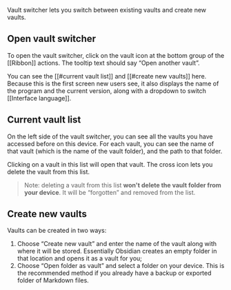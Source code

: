 Vault switcher lets you switch between existing vaults and create new vaults.

## Open vault switcher

To open the vault switcher, click on the vault icon at the bottom group of the [[Ribbon]] actions. The tooltip text should say “Open another vault”.

You can see the [[#current vault list]] and [[#create new vaults]] here. Because this is the first screen new users see, it also displays the name of the program and the current version, along with a dropdown to switch [[Interface language]].

## Current vault list

On the left side of the vault switcher, you can see all the vaults you have accessed before on this device. For each vault, you can see the name of that vault (which is the name of the vault folder), and the path to that folder.

Clicking on a vault in this list will open that vault. The cross icon lets you delete the vault from this list.

> Note: deleting a vault from this list **won't delete the vault folder from your device**. It will be “forgotten” and removed from the list.

## Create new vaults

Vaults can be created in two ways:

1. Choose “Create new vault” and enter the name of the vault along with where it will be stored. Essentially Obsidian creates an empty folder in that location and opens it as a vault for you;
2. Choose “Open folder as vault” and select a folder on your device. This is the recommended method if you already have a backup or exported folder of Markdown files.

